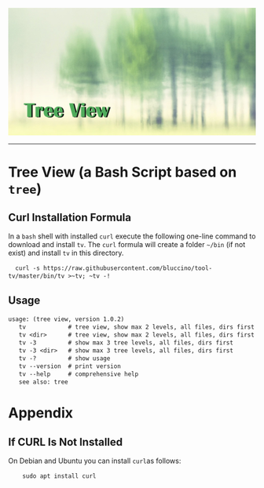 ![STUP](etc/tv.jpg)

--------------------------------------------------------------------------------

# Tree View (a Bash Script based on `tree`)

## Curl Installation Formula

In a `bash` shell with installed `curl` execute the following one-line command
to download and install `tv`. The `curl` formula will create a folder `~/bin`
(if not exist) and install `tv` in this directory.

```
  curl -s https://raw.githubusercontent.com/bluccino/tool-tv/master/bin/tv >~tv; ~tv -!
```


## Usage

```
usage: (tree view, version 1.0.2)
   tv            # tree view, show max 2 levels, all files, dirs first
   tv <dir>      # tree view, show max 2 levels, all files, dirs first
   tv -3         # show max 3 tree levels, all files, dirs first
   tv -3 <dir>   # show max 3 tree levels, all files, dirs first
   tv -?         # show usage
   tv --version  # print version
   tv --help     # comprehensive help
   see also: tree
```

# Appendix

## If CURL Is Not Installed

On Debian and Ubuntu you can install `curl`as follows:

```
    sudo apt install curl
```
